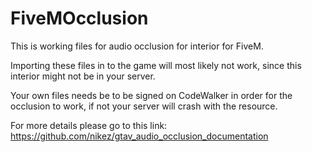 # FiveMOcclusion

This is working files for audio occlusion for interior for FiveM. 

Importing these files in to the game will most likely not work, since this interior might not be in your server.

Your own files needs be to be signed on CodeWalker in order for the occlusion to work, if not your server will crash with the resource.

For more details please go to this link:
https://github.com/nikez/gtav_audio_occlusion_documentation
